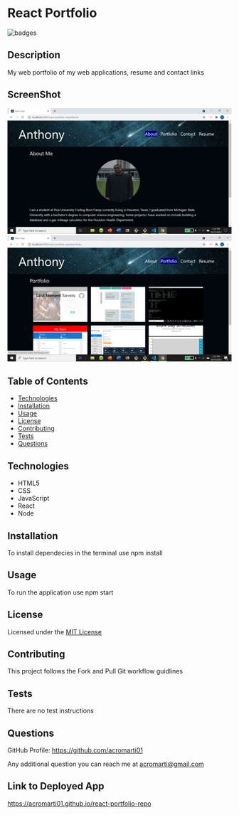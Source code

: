# React Portfolio

![badges](https://img.shields.io/badge/license-MIT_License-brightgreen)

## Description

My web portfolio of my web applications, resume and contact links

## ScreenShot

![Image](./src/assets/images/react-screenshot.png)
![Image](./src/assets/images/react-screenshot2.png)

## Table of Contents

- [Technologies](#technologies)
- [Installation](#installation)
- [Usage](#usage)
- [License](#license)
- [Contributing](#contributing)
- [Tests](#tests)
- [Questions](#questions)

## Technologies

<ul>
    <li>HTML5</li>
    <li>CSS</li>
    <li>JavaScript</li>
    <li>React</li>
    <li>Node</li>
</ul>


## Installation

To install dependecies in the terminal use npm install

## Usage

To run the application use npm start

## License

Licensed under the <a href="./LICENSE.txt">MIT License</a>

## Contributing

This project follows the Fork and Pull Git workflow guidlines

## Tests

There are no test instructions

## Questions

GitHub Profile: <a href="https://github.com/acromarti01">https://github.com/acromarti01</a>

Any additional question you can reach me at <u>acromarti@gmail.com</u>

## Link to Deployed App

https://acromarti01.github.io/react-portfolio-repo




